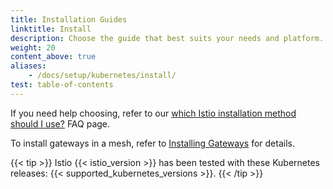 ```yaml
---
title: Installation Guides
linktitle: Install
description: Choose the guide that best suits your needs and platform.
weight: 20
content_above: true
aliases:
    - /docs/setup/kubernetes/install/
test: table-of-contents
---
```


If you need help choosing, refer to our
[which Istio installation method should I use?](/about/faq/#install-method-selection) FAQ page.

To install gateways in a mesh, refer to [Installing Gateways](/docs/setup/additional-setup/gateway) for details.

{{< tip >}}
Istio {{< istio_version >}} has been tested with these Kubernetes releases:
{{< supported_kubernetes_versions >}}.
{{< /tip >}}
